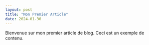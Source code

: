 ```yaml
---
layout: post
title: "Mon Premier Article"
date: 2024-01-30
---
```


Bienvenue sur mon premier article de blog. Ceci est un exemple de contenu.
